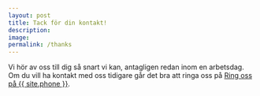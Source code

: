 ```yaml
---
layout: post
title: Tack för din kontakt!
description: 
image:
permalink: /thanks
---
```


Vi hör av oss till dig så snart vi kan, antagligen redan inom en arbetsdag. Om du vill ha kontakt med oss tidigare går det bra att ringa oss på <a href="tel:{{ site.phone }}" class="button"><i class="fa fa-fw fa-phone"></i> Ring oss på {{ site.phone }}</a>.
